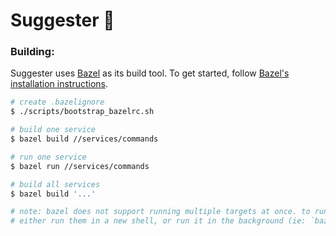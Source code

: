 # Suggester :mega:

### Building:
Suggester uses [Bazel](https://bazel.build) as its build tool. To get started, follow [Bazel's installation instructions](https://bazel.build/install).

```sh
# create .bazelignore
$ ./scripts/bootstrap_bazelrc.sh

# build one service
$ bazel build //services/commands

# run one service
$ bazel run //services/commands

# build all services
$ bazel build '...'

# note: bazel does not support running multiple targets at once. to run more than one service,
# either run them in a new shell, or run it in the background (ie: `bazel run //services/commands &`)
```
